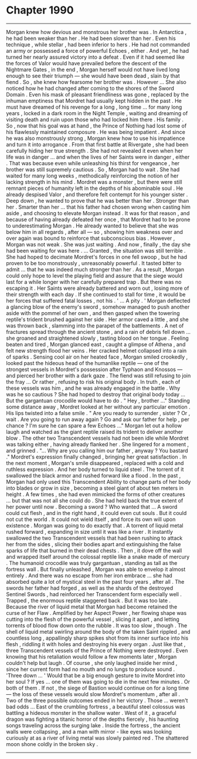 
# Chapter 1990


---

Morgan knew how devious and monstrous her brother was . In Antarctica , he had been weaker than her . He had been slower than her . Even his technique , while stellar , had been inferior to hers . He had not commanded an army or possessed a force of powerful Echoes , either .
And yet , he had turned her nearly assured victory into a defeat . Even if it had seemed like the forces of Valor would have prevailed before the descent of the Nightmare Gates , in the end , Morgan herself would not have lived long enough to see their triumph — she would have been dead , slain by that fiend . So , she knew how fearsome her brother was . However …
She also noticed how he had changed after coming to the shores of the Sword Domain . Even his mask of pleasant friendliness was gone , replaced by the inhuman emptiness that Mordret had usually kept hidden in the past . He must have dreamed of his revenge for a long , long time … for many long years , locked in a dark room in the Night Temple , waiting and dreaming of visiting death and ruin upon those who had locked him there . His family . So , now that his goal was at hand , the Prince of Nothing had lost some of his flawlessly maintained composure . He was being impatient . And since he was also monstrously strong , Morgan knew how to use his impatience and turn it into arrogance . From that first battle at Rivergate , she had been carefully hiding her true strength . She had not revealed it even when her life was in danger … and when the lives of her Saints were in danger , either . That was because even while unleashing his thirst for vengeance , her brother was still supremely cautious . So , Morgan had to wait . She had waited for many long weeks , methodically reinforcing the notion of her lacking strength in his mind . Mordret was a monster , but there were still remnant pieces of humanity left in the depths of his abominable soul .
He already despised Valor , and therefore felt contempt for his younger sister . Deep down , he wanted to prove that he was better than her . Stronger than her . Smarter than her … that his father had chosen wrong when casting him aside , and choosing to elevate Morgan instead . It was for that reason , and because of having already defeated her once , that Mordret had to be prone to underestimating Morgan . He already wanted to believe that she was below him in all regards , after all — so , showing him weakness over and over again was bound to reinforce that subconscious bias . However , Morgan was not weak . She was just waiting . And now , finally , the day she had been waiting for was here .
… Granted , the situation was still terrible . She had hoped to decimate Mordret's forces in one fell swoop , but he had proven to be too monstrously , unreasonably powerful . It tasted bitter to admit … that he was indeed much stronger than her . As a result , Morgan could only hope to level the playing field and assure that the siege would last for a while longer with her carefully prepared trap . But there was no escaping it . Her Saints were already battered and worn out , losing more of their strength with each day . If she continued to stall for time , it would be her forces that suffered fatal losses , not his .
' ... A pity . '
Morgan deflected a glancing blow of the enemy's sword , somehow managed to push another aside with the pommel of her own , and then gasped when the towering reptile's trident brushed against her side .
Her armor caved a little , and she was thrown back , slamming into the parapet of the battlements . A net of fractures spread through the ancient stone , and a rain of debris fell down … she groaned and straightened slowly , tasting blood on her tongue . Feeling beaten and tired , Morgan glanced east , caught a glimpse of Athena , and felt new strength flood her veins . Her cracked helmet collapsed into a rain of sparks . Sensing cool air on her heated face , Morgan smiled crookedly , looked past the hideous head of the humanlike reptile — one of the strongest vessels in Mordret's possession after Typhaon and Knossos — and pierced her brother with a dark gaze .
The fiend was still refusing to join the fray ...
Or rather , refusing to risk his original body . In truth , each of these vessels was him , and he was already engaged in the battle . Why was he so cautious ? She had hoped to destroy that original body today …
But the gargantuan crocodile would have to do .
" Hey , brother …"
Standing some distance away , Mordret looked at her without any particular emotion .
His lips twisted into a false smile . " Are you ready to surrender , sister ? Or , wait . Are you going to run away again ? Go and ask our father for help , per chance ? I'm sure he can spare a few Echoes …"
Morgan let out a hollow laugh and watched as the giant reptile raised its trident to deliver another blow . The other two Transcendent vessels had not been idle while Mordret was talking either , having already flanked her . She lingered for a moment , and grinned . "... Why are you calling him our father , anyway ? You bastard ."
Mordret's expression finally changed , bringing her great satisfaction . In the next moment , Morgan's smile disappeared , replaced with a cold and ruthless expression . And her body turned to liquid steel . The torrent of it swallowed the black armor and rushed forward like a flood . In the past , Morgan had only used this Transcendent Ability to change parts of her body into blades or grow in size , becoming a steel giant of about ten meters in height . A few times , she had even mimicked the forms of other creatures … but that was not all she could do . She had held back the true extent of her power until now . Becoming a sword ? Who wanted that …
A sword could cut flesh , and in the right hand , it could even cut souls . But it could not cut the world . It could not wield itself , and force its own will upon existence . Morgan was going to do exactly that . A torrent of liquid metal rushed forward , expanding in size until it was like a river . It instantly swallowed the two Transcendent vessels that had been rushing to attack her from the sides , slicing their bodies apart and extinguishing the false sparks of life that burned in their dead chests . Then , it dove off the wall and wrapped itself around the colossal reptile like a snake made of mercury . The humanoid crocodile was truly gargantuan , standing as tall as the fortress wall . But finally unleashed , Morgan was able to envelop it almost entirely .
And there was no escape from her iron embrace … she had absorbed quite a lot of mystical steel in the past four years , after all . The swords her father had forged , as well as the shards of the destroyed Sentinel Swords , had reinforced her Transcendent form especially well . Trapped , the enormous reptile staggered back .
But it was too late .
Because the river of liquid metal that Morgan had become retained the curse of her Flaw . Amplified by her Aspect Power , her flowing shape was cutting into the flesh of the powerful vessel , slicing it apart , and letting torrents of blood flow down onto the rubble . It was too slow , though . The shell of liquid metal swirling around the body of the taken Saint rippled , and countless long , appallingly sharp spikes shot from its inner surface into his flesh , riddling it with holes and destroying his every organ . Just like that , three Transcendent vessels of the Prince of Nothing were destroyed . Even knowing that his retaliation would follow a few moments later , Morgan couldn't help but laugh . Of course , she only laughed inside her mind , since her current form had no mouth and no lungs to produce sound . 'Three down … '
Would that be a big enough gesture to invite Mordret into her soul ?
If yes … one of them was going to die in the next few minutes .
Or both of them .
If not , the siege of Bastion would continue on for a long time — the loss of these vessels would slow Mordret's momentum , after all . Two of the three possible outcomes ended in her victory . Those ... weren't bad odds …
East of the crumbling fortress , a beautiful steel colossus was battling a hideous monster in the shallow water . West of it , a graceful dragon was fighting a titanic horror of the depths fiercely , his haunting songs traveling across the surging lake . Inside the fortress , the ancient walls were collapsing , and a man with mirror - like eyes was looking curiously at as a river of living metal was slowly painted red . The shattered moon shone coldly in the broken sky .

---

